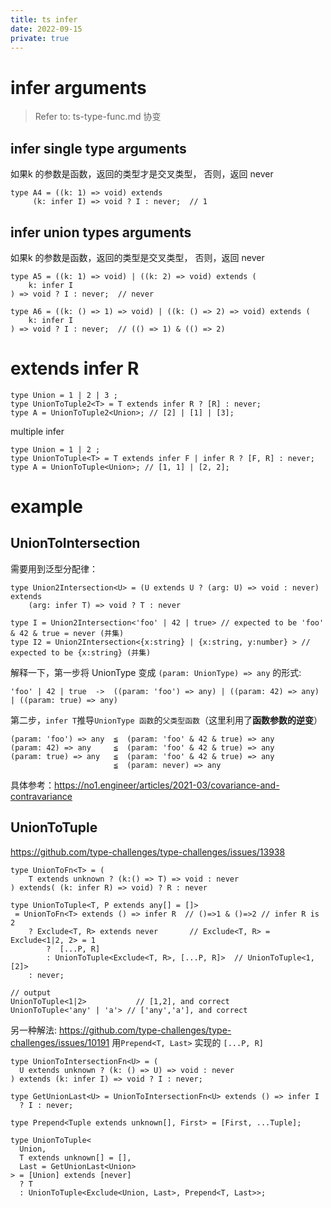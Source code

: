 ```yaml
---
title: ts infer
date: 2022-09-15
private: true
---
```

# infer arguments
> Refer to: ts-type-func.md 协变

## infer single type arguments
如果k 的参数是函数，返回的类型才是交叉类型， 否则，返回 never

    type A4 = ((k: 1) => void) extends
         (k: infer I) => void ? I : never;  // 1

## infer union types arguments
如果k 的参数是函数，返回的类型是交叉类型， 否则，返回 never

    type A5 = ((k: 1) => void) | ((k: 2) => void) extends (
        k: infer I
    ) => void ? I : never;  // never

    type A6 = ((k: () => 1) => void) | ((k: () => 2) => void) extends (
        k: infer I
    ) => void ? I : never;  // (() => 1) & (() => 2)

# extends infer R

    type Union = 1 | 2 | 3 ;
    type UnionToTuple2<T> = T extends infer R ? [R] : never;
    type A = UnionToTuple2<Union>; // [2] | [1] | [3];

multiple infer

    type Union = 1 | 2 ;
    type UnionToTuple<T> = T extends infer F | infer R ? [F, R] : never;
    type A = UnionToTuple<Union>; // [1, 1] | [2, 2];

# example
## UnionToIntersection
需要用到泛型分配律：

    type Union2Intersection<U> = (U extends U ? (arg: U) => void : never) extends 
        (arg: infer T) => void ? T : never

    type I = Union2Intersection<'foo' | 42 | true> // expected to be 'foo' & 42 & true = never (并集)
    type I2 = Union2Intersection<{x:string} | {x:string, y:number} > // expected to be {x:string} (并集)

解释一下，第一步将 UnionType 变成 `(param: UnionType) => any` 的形式:

    'foo' | 42 | true  ->  ((param: 'foo') => any) | ((param: 42) => any) | ((param: true) => any)

第二步，`infer T`推导`UnionType 函数`的`父类型函数`（这里利用了**函数参数的逆变**）

    (param: 'foo') => any  ≦  (param: 'foo' & 42 & true) => any
    (param: 42) => any     ≦  (param: 'foo' & 42 & true) => any
    (param: true) => any   ≦  (param: 'foo' & 42 & true) => any
                           ≦  (param: never) => any

具体参考：https://no1.engineer/articles/2021-03/covariance-and-contravariance

## UnionToTuple

https://github.com/type-challenges/type-challenges/issues/13938

    type UnionToFn<T> = (
        T extends unknown ? (k:() => T) => void : never
    ) extends( (k: infer R) => void) ? R : never

    type UnionToTuple<T, P extends any[] = []> 
     = UnionToFn<T> extends () => infer R  // ()=>1 & ()=>2 // infer R is 2
        ? Exclude<T, R> extends never       // Exclude<T, R> = Exclude<1|2, 2> = 1
            ?  [...P, R] 
            : UnionToTuple<Exclude<T, R>, [...P, R]>  // UnionToTuple<1, [2]>
        : never;

    // output
    UnionToTuple<1|2>           // [1,2], and correct
    UnionToTuple<'any' | 'a'> // ['any','a'], and correct


另一种解法: https://github.com/type-challenges/type-challenges/issues/10191 
用`Prepend<T, Last>` 实现的 `[...P, R]`

    type UnionToIntersectionFn<U> = (
      U extends unknown ? (k: () => U) => void : never
    ) extends (k: infer I) => void ? I : never;

    type GetUnionLast<U> = UnionToIntersectionFn<U> extends () => infer I 
      ? I : never;

    type Prepend<Tuple extends unknown[], First> = [First, ...Tuple];

    type UnionToTuple<
      Union, 
      T extends unknown[] = [], 
      Last = GetUnionLast<Union>
    > = [Union] extends [never] 
      ? T 
      : UnionToTuple<Exclude<Union, Last>, Prepend<T, Last>>;